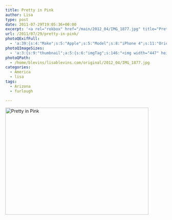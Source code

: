```yaml
---
title: Pretty in Pink
author: Lisa
type: post
date: 2011-07-29T19:05:36+00:00
excerpt: '<a rel="rokbox" href="/main/2012_04/IMG_1877.jpg" title="Pretty in Pink"><img width="447" height="334" alt="Pretty in Pink" src="/thumbnail/2012_04/IMG_1877.jpg" class="photoQexcerpt photoQLinkImg" /></a>'
url: /2011/07/29/pretty-in-pink/
photoQExifFull:
  - 'a:39:{s:4:"Make";s:5:"Apple";s:5:"Model";s:8:"iPhone 4";s:11:"Orientation";s:17:"1: Normal (0 deg)";s:11:"xResolution";s:26:"72 dots per ResolutionUnit";s:11:"yResolution";s:26:"72 dots per ResolutionUnit";s:14:"ResolutionUnit";s:4:"Inch";s:8:"Software";s:5:"4.3.3";s:8:"DateTime";s:19:"2011:07:29 20:05:36";s:12:"ExposureTime";s:8:"1/15 sec";s:7:"FNumber";s:5:"f/2.8";s:15:"ExposureProgram";s:7:"Program";s:15:"ISOSpeedRatings";s:3:"160";s:11:"ExifVersion";s:12:"version 2.21";s:16:"DateTimeOriginal";s:19:"2011:07:29 20:05:36";s:17:"DateTimedigitized";s:19:"2011:07:29 20:05:36";s:17:"ShutterSpeedValue";s:8:"1/15 sec";s:13:"ApertureValue";s:5:"f/2.8";s:12:"MeteringMode";s:13:"Multi-Segment";s:5:"Flash";s:8:"No Flash";s:11:"FocalLength";s:7:"3.85 mm";s:15:"FlashPixVersion";s:9:"version 1";s:10:"ColorSpace";s:4:"sRGB";s:14:"ExifImageWidth";s:11:"2592 pixels";s:15:"ExifImageHeight";s:11:"1936 pixels";s:13:"SensingMethod";s:35:"Unknown: One Chip Color Area Sensor";s:12:"ExposureMode";s:1:"0";s:12:"WhiteBalance";s:1:"0";s:16:"SceneCaptureMode";s:1:"0";s:20:"FocalLength35mmEquiv";s:0:"";s:7:"NumTags";s:1:"9";s:18:"Latitude Reference";s:1:"N";s:8:"Latitude";s:6:"33.395";s:19:"Longitude Reference";s:1:"W";s:9:"Longitude";s:15:"110.78416666667";s:18:"Altitude Reference";s:15:"Above Sea Level";s:8:"Altitude";s:16:"1086.0793650794m";s:4:"Time";s:8:"3629:5:3";s:17:"ImageDirectionRef";s:1:"T";s:14:"ImageDirection";s:15:"78.038636363636";}'
photoQImageSizes:
  - 'a:3:{s:9:"thumbnail";a:5:{s:6:"imgTag";s:146:"<img width="447" height="334" alt="Pretty in Pink" src="/thumbnail/2012_04/IMG_1877.jpg" class="PhotoQImg" />";s:6:"imgUrl";s:68:"/thumbnail/2012_04/IMG_1877.jpg";s:7:"imgPath";s:71:"/home/blevins/lisablevins.com/thumbnail/2012_04/IMG_1877.jpg";s:8:"imgWidth";s:3:"447";s:9:"imgHeight";s:3:"334";}s:4:"main";a:5:{s:6:"imgTag";s:141:"<img width="700" height="523" alt="Pretty in Pink" src="/main/2012_04/IMG_1877.jpg" class="PhotoQImg" />";s:6:"imgUrl";s:63:"/main/2012_04/IMG_1877.jpg";s:7:"imgPath";s:66:"/home/blevins/lisablevins.com/main/2012_04/IMG_1877.jpg";s:8:"imgWidth";s:3:"700";s:9:"imgHeight";s:3:"523";}s:8:"original";a:5:{s:6:"imgTag";s:147:"<img width="2592" height="1936" alt="Pretty in Pink" src="/original/2012_04/IMG_1877.jpg" class="PhotoQImg" />";s:6:"imgUrl";s:67:"/original/2012_04/IMG_1877.jpg";s:7:"imgPath";s:70:"/home/blevins/lisablevins.com/original/2012_04/IMG_1877.jpg";s:8:"imgWidth";s:4:"2592";s:9:"imgHeight";s:4:"1936";}}'
photoQPath:
  - /home/blevins/lisablevins.com/original/2012_04/IMG_1877.jpg
categories:
  - America
  - lisa
tags:
  - Arizona
  - furlough

---
```

<a rel="lightbox" href="/main/2012_04/IMG_1877.jpg" title="Pretty in Pink"><img width="447" height="334" alt="Pretty in Pink" src="/thumbnail/2012_04/IMG_1877.jpg" class="photoQcontent photoQLinkImg" /></a>

<div class="photoQDescr">
</div>